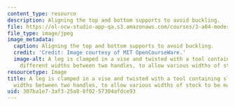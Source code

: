 ```yaml
---
content_type: resource
description: Aligning the top and bottom supports to avoid buckling.
file: https://ol-ocw-studio-app-qa.s3.amazonaws.com/courses/3-a04-modern-blacksmithing-and-physical-metallurgy-fall-2008/307ba1e73af325a88f0257304afdce93_090.jpg
file_type: image/jpeg
image_metadata:
  caption: Aligning the top and bottom supports to avoid buckling.
  credit: 'Credit: Image courtesy of MIT OpenCourseWare.'
  image-alt: A leg is clamped in a vise and twisted with a tool containing slots of
    different widths between two handles, to allow various widths of stock to be manipulated.
resourcetype: Image
title: A leg is clamped in a vise and twisted with a tool containing slots of different
  widths between two handles, to allow various widths of stock to be manipulated
uid: 307ba1e7-3af3-25a8-8f02-57304afdce93
---
```

